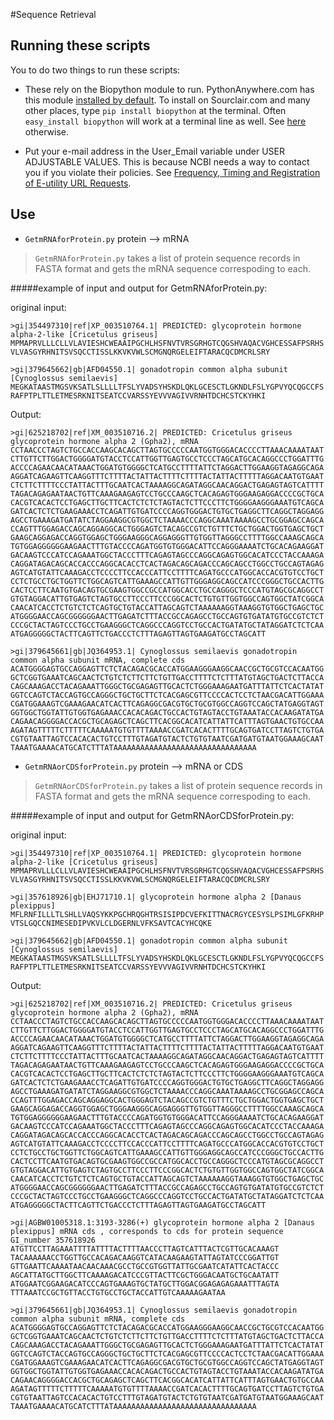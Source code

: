 #Sequence Retrieval

## Running these scripts
You to do two things to run these scripts:

- These rely on the Biopython module to run. PythonAnywhere.com has this module [installed by default](https://www.pythonanywhere.com/batteries_included/). To install on Sourclair.com and many other places, type `pip install biopython` at the terminal. Often ` easy_install biopython` will work at a terminal line as well. See [here](http://biopython.org/DIST/docs/install/Installation.html) otherwise.

- Put your e-mail address in the User_Email variable under USER ADJUSTABLE VALUES. This is because NCBI needs a way to contact you if you violate their policies.  See [Frequency, Timing and Registration of E-utility URL Requests](http://www.ncbi.nlm.nih.gov/books/NBK25497/).

## Use
- `GetmRNAforProtein.py`      protein --> mRNA

>`GetmRNAforProtein.py` takes a list of protein sequence records in FASTA format and gets the mRNA sequence correspoding to each.

#####example of input and output for GetmRNAforProtein.py:

original input:
```
>gi|354497310|ref|XP_003510764.1| PREDICTED: glycoprotein hormone alpha-2-like [Cricetulus griseus]
MPMAPRVLLLCLLVLAVIESHCWEAAIPGCHLHSFNVTVRSGRHGTCQGSHVAQACVGHCESSAFPSRHS
VLVASGYRHNITSVSQCCTISSLKKVKVWLSCMGNQRGELEIFTARACQCDMCRLSRY

>gi|379645662|gb|AFD04550.1| gonadotropin common alpha subunit [Cynoglossus semilaevis]
MEGKATAASTMGSVKSATLSLLLLTFSLYVADSYHSKDLQKLGCESCTLGKNDLFSLYGPVYQCQGCCFS
RAFPTPLTTLETMESRKNITSEATCCVARSSYEVVVAGIVVRNHTDCHCSTCKYHKI
```
Output:
```
>gi|625218702|ref|XM_003510716.2| PREDICTED: Cricetulus griseus glycoprotein hormone alpha 2 (Gpha2), mRNA
CCTAACCCTAGTCTGCCACCAAGCACAGCTTAGTGCCCCCAATGGTGGGACACCCCTTAAACAAAATAAT
CTTGTTCTTGGACTGGGGATGTACCTCCATTGGTTGAGTGCCTCCCTAGCATGCACAGGCCCTGGATTTG
ACCCCAGAACAACATAAACTGGATGTGGGGCTCATGCCTTTTATTCTAGGACTTGGAAGGTAGAGGCAGA
AGGATCAGAAGTTCAAGGTTTCTTTTACTATTACTTTTCTTTTACTATTACTTTTTAGGACAATGTGAAT
CTCTTCTTTTCCCTATTACTTTGCAATCACTAAAAGGCAGATAGGCAACAGGACTGAGAGTAGTCATTTT
TAGACAGAGAATAACTGTTCAAAGAAGAGTCCTGCCCAAGCTCACAGAGTGGGAAGAGGACCCCGCTGCA
CACGTCACACTCCTGAGCTTGCTTCACTCTCTCTAGTACTCTTCCCTTCTGGGGAAGGGAAATGTCAGCA
GATCACTCTCTGAAGAAACCTCAGATTGTGATCCCCAGGTGGGACTGTGCTGAGGCTTCAGGCTAGGAGG
AGCCTGAAAGATGATATCTAGGAAGGCGTGGCTCTAAAACCCAGGCAAATAAAAGCCTGCGGAGCCAGCA
CCAGTTTGGAGACCAGCAGGAGGCACTGGGAGTCTACAGCCGTCTGTTTCTGCTGGACTGGTGAGCTGCT
GAAGCAGGAGACCAGGTGGAGCTGGGAAGGGCAGGAGGGTTGTGGTTAGGGCCTTTTGGCCAAAGCAGCA
TGTGGAGGGGGGAAGAACTTTGTACCCCAGATGGTGTGGGACATTCCAGGGAAAATCTGCACAGAAGGAT
GACAAGTCCCATCCAGAAATGGCTACCCTTTCAGAGTAGCCCAGGCAGAGTGGCACATCCCTACCAAAGA
CAGGATAGACAGCACCACCCAGGCACACCTCACTAGACAGCAGACCCAGCAGCCTGGCCTGCCAGTAGAG
AGTCATGTATTCAAAGACCTCCCCTTCCACCCATTCCTTTTCAGATGCCCATGGCACCACGTGTCCTGCT
CCTCTGCCTGCTGGTTCTGGCAGTCATTGAAAGCCATTGTTGGGAGGCAGCCATCCCGGGCTGCCACTTG
CACTCCTTCAATGTGACAGTGCGAAGTGGCCGCCATGGCACCTGCCAGGGCTCCCATGTAGCGCAGGCCT
GTGTAGGACATTGTGAGTCTAGTGCCTTCCCTTCCCGGCACTCTGTGTTGGTGGCCAGTGGCTATCGGCA
CAACATCACCTCTGTCTCTCAGTGCTGTACCATTAGCAGTCTAAAAAAGGTAAAGGTGTGGCTGAGCTGC
ATGGGGAACCAGCGGGGGGAACTTGAGATCTTTACCGCCAGAGCCTGCCAGTGTGATATGTGCCGTCTCT
CCCGCTACTAGTCCCTGCCTGAAGGGCTCAGGCCCAGGTCCTGCCACTGATATGCTATAGGATCTCTCAA
ATGAGGGGGCTACTTCAGTTCTGACCCTCTTTAGAGTTAGTGAAGATGCCTAGCATT

>gi|379645661|gb|JQ364953.1| Cynoglossus semilaevis gonadotropin common alpha subunit mRNA, complete cds
ACATGGGGAGTGCCAGGAGTTCTCTACAGACGCACCATGGAAGGGAAGGCAACCGCTGCGTCCACAATGG
GCTCGGTGAAATCAGCAACTCTGTCTCTTCTTCTGTTGACCTTTTCTCTTTATGTAGCTGACTCTTACCA
CAGCAAAGACCTACAGAAATTGGGCTGCGAGAGTTGCACTCTGGGAAAGAATGATTTATTCTCACTATAT
GGTCCAGTCTACCAGTGCCAGGGCTGCTGCTTCTCACGAGCGTTCCCCACTCCTCTAACGACATTGGAAA
CGATGGAAAGTCGAAAGAACATCACTTCAGAGGCGACGTGCTGCGTGGCCAGGTCCAGCTATGAGGTAGT
GGTGGCTGGTATTGTGGTGAGAAACCACACAGACTGCCACTGTAGTACCTGTAAATACCACAAGATATGA
CAGAACAGGGGACCACGCTGCAGAGCTCAGCTTCACGGCACATCATTATTCATTTAGTGAACTGTGCCAA
AGATAGTTTTTCTTTTTCAAAAATGTGTTTTAAAACCGATCACACTTTTGCAGTGATCCTTAGTCTGTGA
CGTGTAATTAGTCCACACACTGTCCTTTGTAGATGTACTCTGTGTAATCGATGATGTAATGGAAAGCAAT
TAAATGAAAACATGCATCTTTATAAAAAAAAAAAAAAAAAAAAAAAAAAAAAAAA
```



- `GetmRNAorCDSforProtein.py`      protein --> mRNA or CDS

>`GetmRNAorCDSforProtein.py` takes a list of protein sequence records in FASTA format and gets the mRNA sequence correspoding to each.

#####example of input and output for GetmRNAorCDSforProtein.py:

original input:
```
>gi|354497310|ref|XP_003510764.1| PREDICTED: glycoprotein hormone alpha-2-like [Cricetulus griseus]
MPMAPRVLLLCLLVLAVIESHCWEAAIPGCHLHSFNVTVRSGRHGTCQGSHVAQACVGHCESSAFPSRHS
VLVASGYRHNITSVSQCCTISSLKKVKVWLSCMGNQRGELEIFTARACQCDMCRLSRY

>gi|357618926|gb|EHJ71710.1| glycoprotein hormone alpha 2 [Danaus plexippus]
MFLRNFILLLTLSHLLVAQSYKKPGCHRQGHTRSISIPDCVEFKITTNACRGYCESYSLPSIMLGFKRHP
VTSLGQCCNIMESEDIPVKVLCLDGERNLVFKSAVTCACYHCQKE

>gi|379645662|gb|AFD04550.1| gonadotropin common alpha subunit [Cynoglossus semilaevis]
MEGKATAASTMGSVKSATLSLLLLTFSLYVADSYHSKDLQKLGCESCTLGKNDLFSLYGPVYQCQGCCFS
RAFPTPLTTLETMESRKNITSEATCCVARSSYEVVVAGIVVRNHTDCHCSTCKYHKI
```
 
Output:
```
>gi|625218702|ref|XM_003510716.2| PREDICTED: Cricetulus griseus glycoprotein hormone alpha 2 (Gpha2), mRNA
CCTAACCCTAGTCTGCCACCAAGCACAGCTTAGTGCCCCCAATGGTGGGACACCCCTTAAACAAAATAAT
CTTGTTCTTGGACTGGGGATGTACCTCCATTGGTTGAGTGCCTCCCTAGCATGCACAGGCCCTGGATTTG
ACCCCAGAACAACATAAACTGGATGTGGGGCTCATGCCTTTTATTCTAGGACTTGGAAGGTAGAGGCAGA
AGGATCAGAAGTTCAAGGTTTCTTTTACTATTACTTTTCTTTTACTATTACTTTTTAGGACAATGTGAAT
CTCTTCTTTTCCCTATTACTTTGCAATCACTAAAAGGCAGATAGGCAACAGGACTGAGAGTAGTCATTTT
TAGACAGAGAATAACTGTTCAAAGAAGAGTCCTGCCCAAGCTCACAGAGTGGGAAGAGGACCCCGCTGCA
CACGTCACACTCCTGAGCTTGCTTCACTCTCTCTAGTACTCTTCCCTTCTGGGGAAGGGAAATGTCAGCA
GATCACTCTCTGAAGAAACCTCAGATTGTGATCCCCAGGTGGGACTGTGCTGAGGCTTCAGGCTAGGAGG
AGCCTGAAAGATGATATCTAGGAAGGCGTGGCTCTAAAACCCAGGCAAATAAAAGCCTGCGGAGCCAGCA
CCAGTTTGGAGACCAGCAGGAGGCACTGGGAGTCTACAGCCGTCTGTTTCTGCTGGACTGGTGAGCTGCT
GAAGCAGGAGACCAGGTGGAGCTGGGAAGGGCAGGAGGGTTGTGGTTAGGGCCTTTTGGCCAAAGCAGCA
TGTGGAGGGGGGAAGAACTTTGTACCCCAGATGGTGTGGGACATTCCAGGGAAAATCTGCACAGAAGGAT
GACAAGTCCCATCCAGAAATGGCTACCCTTTCAGAGTAGCCCAGGCAGAGTGGCACATCCCTACCAAAGA
CAGGATAGACAGCACCACCCAGGCACACCTCACTAGACAGCAGACCCAGCAGCCTGGCCTGCCAGTAGAG
AGTCATGTATTCAAAGACCTCCCCTTCCACCCATTCCTTTTCAGATGCCCATGGCACCACGTGTCCTGCT
CCTCTGCCTGCTGGTTCTGGCAGTCATTGAAAGCCATTGTTGGGAGGCAGCCATCCCGGGCTGCCACTTG
CACTCCTTCAATGTGACAGTGCGAAGTGGCCGCCATGGCACCTGCCAGGGCTCCCATGTAGCGCAGGCCT
GTGTAGGACATTGTGAGTCTAGTGCCTTCCCTTCCCGGCACTCTGTGTTGGTGGCCAGTGGCTATCGGCA
CAACATCACCTCTGTCTCTCAGTGCTGTACCATTAGCAGTCTAAAAAAGGTAAAGGTGTGGCTGAGCTGC
ATGGGGAACCAGCGGGGGGAACTTGAGATCTTTACCGCCAGAGCCTGCCAGTGTGATATGTGCCGTCTCT
CCCGCTACTAGTCCCTGCCTGAAGGGCTCAGGCCCAGGTCCTGCCACTGATATGCTATAGGATCTCTCAA
ATGAGGGGGCTACTTCAGTTCTGACCCTCTTTAGAGTTAGTGAAGATGCCTAGCATT

>gi|AGBW01005318.1:3193-3286(+) glycoprotein hormone alpha 2 [Danaus plexippus] mRNA cds , corresponds to cds for protein sequence GI_number 357618926
ATGTTCCTTAGAAATTTTATTTTACTTTTAACCCTTAGTCATTTACTCGTTGCACAAAGT
TACAAAAAACCTGGTTGCCACAGACAAGGTCATACAAGAAGTATTAGTATCCCGGATTGT
GTTGAATTCAAAATAACAACAAACGCCTGCCGTGGTTATTGCGAATCATATTCACTACCC
AGCATTATGCTTGGCTTCAAAAGACATCCCGTTACTTCGCTGGGACAATGCTGCAATATT
ATGGAATCGGAAGACATCCCAGTGAAAGTGCTATGCTTGGACGGAGAGAGAAATTTAGTA
TTTAAATCCGCTGTTACCTGTGCCTGCTACCATTGTCAAAAAGAATAA

>gi|379645661|gb|JQ364953.1| Cynoglossus semilaevis gonadotropin common alpha subunit mRNA, complete cds
ACATGGGGAGTGCCAGGAGTTCTCTACAGACGCACCATGGAAGGGAAGGCAACCGCTGCGTCCACAATGG
GCTCGGTGAAATCAGCAACTCTGTCTCTTCTTCTGTTGACCTTTTCTCTTTATGTAGCTGACTCTTACCA
CAGCAAAGACCTACAGAAATTGGGCTGCGAGAGTTGCACTCTGGGAAAGAATGATTTATTCTCACTATAT
GGTCCAGTCTACCAGTGCCAGGGCTGCTGCTTCTCACGAGCGTTCCCCACTCCTCTAACGACATTGGAAA
CGATGGAAAGTCGAAAGAACATCACTTCAGAGGCGACGTGCTGCGTGGCCAGGTCCAGCTATGAGGTAGT
GGTGGCTGGTATTGTGGTGAGAAACCACACAGACTGCCACTGTAGTACCTGTAAATACCACAAGATATGA
CAGAACAGGGGACCACGCTGCAGAGCTCAGCTTCACGGCACATCATTATTCATTTAGTGAACTGTGCCAA
AGATAGTTTTTCTTTTTCAAAAATGTGTTTTAAAACCGATCACACTTTTGCAGTGATCCTTAGTCTGTGA
CGTGTAATTAGTCCACACACTGTCCTTTGTAGATGTACTCTGTGTAATCGATGATGTAATGGAAAGCAAT
TAAATGAAAACATGCATCTTTATAAAAAAAAAAAAAAAAAAAAAAAAAAAAAAAA


